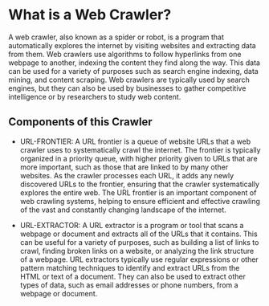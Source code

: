 # What is a Web Crawler?
A web crawler, also known as a spider or robot, is a program that automatically explores the internet by visiting websites and extracting data from them. Web crawlers use algorithms to follow hyperlinks from one webpage to another, indexing the content they find along the way. This data can be used for a variety of purposes such as search engine indexing, data mining, and content scraping. Web crawlers are typically used by search engines, but they can also be used by businesses to gather competitive intelligence or by researchers to study web content.

## Components of this Crawler

- URL-FRONTIER: A URL frontier is a queue of website URLs that a web crawler uses to systematically crawl the internet. The frontier is typically organized in a priority queue, with higher priority given to URLs that are more important, such as those that are linked to by many other websites. As the crawler processes each URL, it adds any newly discovered URLs to the frontier, ensuring that the crawler systematically explores the entire web. The URL frontier is an important component of web crawling systems, helping to ensure efficient and effective crawling of the vast and constantly changing landscape of the internet.


- URL-EXTRACTOR: A URL extractor is a program or tool that scans a webpage or document and extracts all of the URLs that it contains. This can be useful for a variety of purposes, such as building a list of links to crawl, finding broken links on a website, or analyzing the link structure of a webpage. URL extractors typically use regular expressions or other pattern matching techniques to identify and extract URLs from the HTML or text of a document. They can also be used to extract other types of data, such as email addresses or phone numbers, from a webpage or document.
